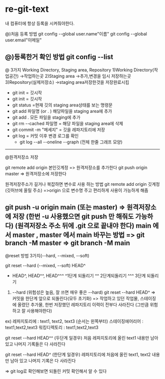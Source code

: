 # re-git-text

내 컴퓨터에 항상 등록을 시켜줘야한다.

@)처음 등록 방법
git config --global user.name"이름"
git config --global user.email"이메일"

@)등록한거 확인 방법
git config --list
---------------------------
@ 3가지 Working Directory, Staging area, Repository
1)Working Directory(작업공간) ->작업하는곳
2)Staging area ->추가,변경을 임시 저장하는곳
3)Repository(실제저장소) ->staging area저장한것을 저장완료시킴

- git init  = 깃시작
- git init = 깃시작
- git status =현재 깃의 staging area상태를 보는 명령문
- git add 파일명 (or . ) 해당파일을 staging area에 추가
- git add . 모든 파일을 staging에 추가
- git rm --cached 파일명 = 해당 파일을 staging area에 삭제
- git commit -m "메세지" = 깃을 레파지토리에 저장
- git log = 커밋 이후 변경 로그를 확인
  * git log --all --oneline --graph
  (전체 한줄 그래프 모양)
--------------------------------
@원격저장소 저장

git remote add origin 본인깃계정 => 원격저장소를 추가한다
git push origin master => 원격저장소에 저장한다

원격저장주소가 길거나 복잡하면 변수로 사용 하는 방법
git remote add origin 깃계정(깃허브에 올릴 주소)
=>origin 으로 변수명 주고 편리하게 사용이 가능하게 해줌

git push -u origin main (또는 master) => 원격저장소에 저장
(한번 -u 사용했으면 git push 만 해줘도 가능하다)
(원격저장소 주소 뒤에 .git 으로 끝내야 한다)
main 에서 master , master 에서 main 바꾸는 방법
=> git branch -M master
=> git branch -M main
------------------------------------
@reset 방법 3가지(--hard, --mixed, --soft)

git reset --hard (--mixed, --soft) HEAD^
* HEAD^, HEAD^^, HEAD^^^
^1단계 되돌리기 ^^ 2단계되돌리기 ^^^ 3단계 되돌리기

1) --hard (위험성은 높음, 잘 쓰면 매우 좋은 --hard)
git reset --hard HEAD^
=> 커밋을 한단계 앞으로 되돌린다(모두 초기화)
=> 작업하고 있던 작업물, 스테이징에 올렸던 추가물, 한번 저장했던 레파지토리 이력이 전부다 사라진다
(그만큼 위험하고 잘 사용해야한다)

ex)
레파지토리에 : text1, text2, text3  (순서는 왼쪽부터)
스테이징에어리어 : text1,text2,text3
워킹디렉토리 : text1,text2,text3

git reset --hard HEAD^^ (두단계 일경우)
처음 레파지토리에 올린 text1 내용만 남아 있고 나머지 기록들은 다 사라진다

git reset --hard HEAD^ (한단계 일경우)
레파지토리에 처음에 올린 text1, text2 내용만 남아 있고 나머지 기록은 다 사라진다

=> git log로 확인해보면 되돌린 커밋 확인해서 알 수 있다 

